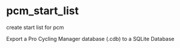# pcm_start_list
create start list for pcm


Export a Pro Cycling Manager database (.cdb) to a SQLite Database


